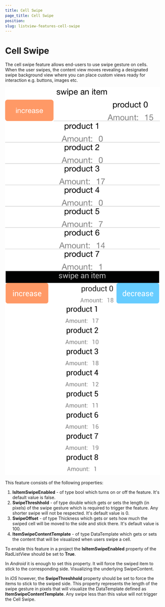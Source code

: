 ```yaml
---
title: Cell Swipe
page_title: Cell Swipe
position: 
slug: listview-features-cell-swipe
---
```


# Cell Swipe

The cell swipe feature allows end-users to use swipe gesture on cells. When the user swipes, the content view moves revealing a designated swipe background view where you can place custom views ready for interaction e.g. buttons, images etc.

![iOS Swipe](images/listview-features-cell-swipe-ios.png)
![Android Swipe](images/listview-features-cell-swipe-android.png)

This feature consists of the following properties:

1. **IsItemSwipeEnabled** - of type bool which turns on or off the feature. It's default value is false.
2. **SwipeThreshhold** - of type double which gets or sets the length (in pixels) of the swipe gesture which is required to trigger the feature. Any shorter swipe will not be respected. It's default value is 0.
3. **SwipeOffset** - of type Thickness which gets or sets how much the swiped cell will be moved to the side and stick there. It's default value is 100.
4. **ItemSwipeContentTemplate** - of type DataTemplate which gets or sets the content that will be visualized when users swipe a cell.

To enable this feature in a project the **IsItemSwipeEnabled** property of the RadListView should be set to **True**. 

In *Android* it is enough to set this property. It will force the swiped item to stick to the corresponding side. Visualizing the underlying SwipeContent.

In *iOS* however, the **SwipeThreshhold** property should be set to force the items to stick to the swiped side. This property represents the length of the swipe gesture in pixels that will visualize the DataTemplate defined as **ItemSwipeContentTemplate**. Any swipe less than this value will not trigger the Cell Swipe.
